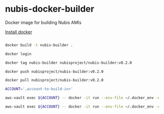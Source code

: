 
# nubis-docker-builder

Docker image for building Nubis AMIs

[Install docker](https://docs.docker.com/engine/installation/linux/ubuntu/)

```bash

docker build -t nubis-builder .

docker login

docker tag nubis-builder nubisproject/nubis-builder:v0.2.0

docker push nubisproject/nubis-builder:v0.2.0

docker pull nubisproject/nubis-builder:v0.2.0

ACCOUNT=',account-to-build-in>'

aws-vault exec ${ACCOUNT} -- docker -it run --env-file ~/.docker_env -e GIT_COMMIT_SHA=$(git rev-parse HEAD) -v $PWD:/nubis/data nubis-builder

aws-vault exec ${ACCOUNT} -- docker -it run --env-file ~/.docker_env -e GIT_COMMIT_SHA=$(git rev-parse HEAD) -v $PWD:/nubis/data nubis-builder --build-region us-east-1 --copy-regions 'ap-northeast-1,ap-northeast-2,ap-southeast-1,ap-southeast-2,eu-central-1,eu-west-1,sa-east-1,us-east-1,us-west-1,us-west-2' build

```
